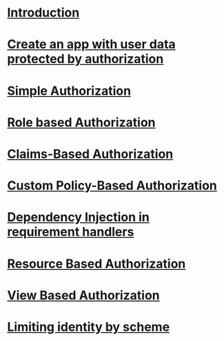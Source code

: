 # [Introduction](introduction.md)
# [Create an app with user data protected by authorization](secure-data.md)
# [Simple Authorization](simple.md)
# [Role based Authorization](roles.md)
# [Claims-Based Authorization](claims.md)
# [Custom Policy-Based Authorization](policies.md)
# [Dependency Injection in requirement handlers](dependencyinjection.md)
# [Resource Based Authorization](resourcebased.md)
# [View Based Authorization](views.md)
# [Limiting identity by scheme](limitingidentitybyscheme.md)
